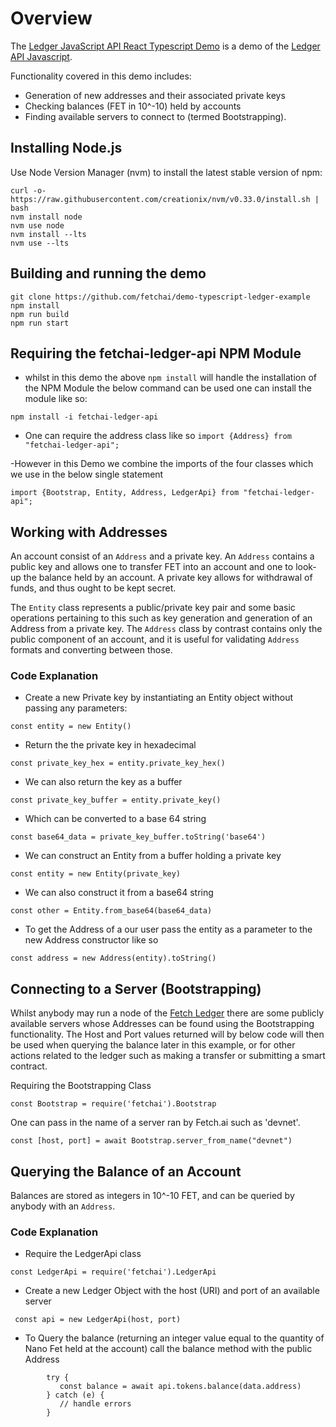 # Overview

The [Ledger JavaScript API React Typescript Demo](https://github.com/fetchai/demo-typescript-ledger-example) is a demo of the [Ledger API Javascript](https://github.com/fetchai/ledger-api-javascript).

Functionality covered in this demo includes:

- Generation of new addresses and their associated private keys
- Checking balances (FET in 10^-10) held by accounts
- Finding available servers to connect to (termed Bootstrapping).

## Installing Node.js

Use Node Version Manager (nvm) to install the latest stable version of npm:

```
curl -o- https://raw.githubusercontent.com/creationix/nvm/v0.33.0/install.sh | bash
nvm install node
nvm use node
nvm install --lts
nvm use --lts
```

## Building and running the demo

```
git clone https://github.com/fetchai/demo-typescript-ledger-example
npm install
npm run build
npm run start
```

## Requiring the fetchai-ledger-api NPM Module 

- whilst in this demo the above `npm install` will handle the installation of the NPM Module the below command can be used 
    one can install the module like so:

```
npm install -i fetchai-ledger-api
``` 

- One can  require the address class like so
```import {Address} from "fetchai-ledger-api";```

-However in this Demo we combine the imports of the four classes which we use in the below single statement
```
import {Bootstrap, Entity, Address, LedgerApi} from "fetchai-ledger-api";
```
   
## Working with Addresses

An account consist of an `Address` and a private key. An `Address` contains a public key and allows one to transfer FET into an account and one to look-up the balance held by an account. A private key allows for withdrawal of funds, and thus ought to be kept secret.

The `Entity` class represents a public/private key pair and some basic operations pertaining to this such as key generation and generation of an Address from a private key.
The `Address` class by contrast contains only the public component of an account, and it is useful for validating `Address` formats and converting between those.
 
### Code Explanation
 
- Create a new Private key by instantiating an Entity object without passing any parameters:

```
const entity = new Entity()
```
- Return the the private key in hexadecimal
```
const private_key_hex = entity.private_key_hex()
```
- We can also return the key as a buffer
```
const private_key_buffer = entity.private_key()
  ``` 
- Which can be converted to a base 64 string
```
const base64_data = private_key_buffer.toString('base64')
  ``` 
- We can construct an Entity from a buffer holding a private key
```
const entity = new Entity(private_key)
```
- We can also construct it from a base64 string
```
const other = Entity.from_base64(base64_data)
``` 
- To get the Address of a our user pass the entity as a parameter to the new Address constructor like so
```
const address = new Address(entity).toString()
```

## Connecting to a Server (Bootstrapping)

Whilst anybody may run a node of the [Fetch Ledger](https://docs.fetch.ai/) there are some publicly available servers
whose Addresses can be found using the Bootstrapping functionality. 
The Host and Port values returned will by below code will then be used when querying the balance later in this example, 
or for other actions related to the ledger such as making a transfer or submitting a smart contract. 

Requiring the Bootstrapping Class
```
const Bootstrap = require('fetchai').Bootstrap
```
One can pass in the name of a server ran by Fetch.ai such as 'devnet'.
```
const [host, port] = await Bootstrap.server_from_name("devnet")
```

## Querying the Balance of an Account

Balances are stored as integers in 10^-10 FET, and can be queried by anybody with an `Address`.

### Code Explanation

- Require the LedgerApi class
```
const LedgerApi = require('fetchai').LedgerApi
```
- Create a new Ledger Object with the host (URI) and port of an available server
```
 const api = new LedgerApi(host, port)
```
- To Query the balance (returning an integer value equal to the quantity of Nano Fet held at the account) call the balance method with the public Address 
``` 
        try {
           const balance = await api.tokens.balance(data.address)
        } catch (e) {
           // handle errors
        }
```


